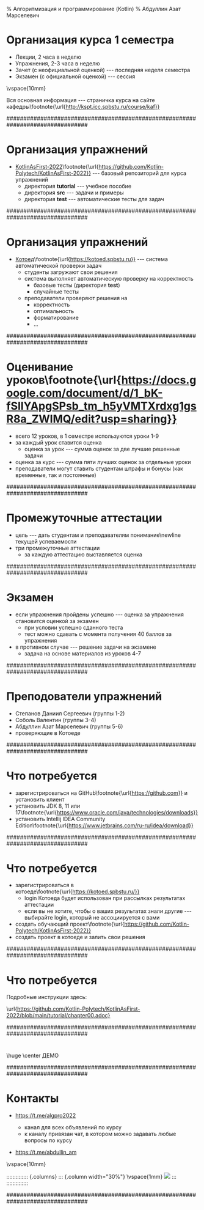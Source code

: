 % Алгоритмизация и программирование (Kotlin)
% Абдуллин Азат Марселевич

# Организация курса 1 семестра

* Лекции, 2 часа в неделю
* Упражнения, 2-3 часа в неделю
* Зачет (с неофициальной оценкой) --- последняя неделя семестра
* Экзамен (с официальной оценкой) --- сессия

\vspace{10mm}

Вся основная информация --- страничка курса на сайте кафедры\footnote{\url{http://kspt.icc.spbstu.ru/course/kaf}}


################################################################################

# Организация упражнений

* [KotlinAsFirst-2022](https://github.com/Kotlin-Polytech/KotlinAsFirst-2022)\footnote{\url{https://github.com/Kotlin-Polytech/KotlinAsFirst-2022}} --- базовый репозиторий для курса упражнений
	* директория **tutorial** --- учебное пособие
	* директория **src** --- задачи и примеры
	* директория **test** --- автоматические тесты для задач


################################################################################

# Организация упражнений

* [Котоед](https://kotoed.spbstu.ru)\footnote{\url{https://kotoed.spbstu.ru}} --- система автоматической проверки задач
	* студенты загружают свои решения
	* система выполняет автоматическую проверку на корректность
		* базовые тесты (директория **test**)
		* случайные тесты
	* преподаватели проверяют решения на
		* корректность
		* оптимальность
		* форматирование
		* ...


################################################################################

# Оценивание уроков\footnote{\url{https://docs.google.com/document/d/1_bK-fSIlYApgSPsb_tm_h5yVMTXrdxg1gsR8a_ZWIMQ/edit?usp=sharing}}

* всего 12 уроков, в 1 семестре используются уроки 1-9
* за каждый урок ставится оценка
	* оценка за урок --- сумма оценок за две лучшие решенные задачи
* оценка за курс --- сумма пяти лучших оценок за отдельные уроки
* преподаватели могут ставить студентам штрафы и бонусы (как временные, так и постоянные)


################################################################################

# Промежуточные аттестации

* цель --- дать студентам и преподавателям понимание\newline текущей успеваемости
* три промежуточные аттестации
	* за каждую аттестацию выставляется оценка

################################################################################

# Экзамен

* если упражнения пройдены успешно --- оценка за упражнения становится оценкой
за экзамен
	* при условии успешно сданного теста
	* тест можно сдавать с момента получения 40 баллов за упражнения
* в противном случае --- решение задачи на экзамене
	* задача на основе материалов из уроков 4-7

################################################################################

# Преподователи упражнений

* Степанов Даниил Сергеевич (группы 1-2)
* Соболь Валентин (группы 3-4)
* Абдуллин Азат Марселевич (группы 5-6)
* проверяющие в Котоеде

################################################################################

# Что потребуется

* зарегистрироваться на GitHub\footnote{\url{https://github.com}} и установить клиент
* установить JDK 8, 11 или 17\footnote{\url{https://www.oracle.com/java/technologies/downloads}}
* установить Intellij IDEA Community Edition\footnote{\url{https://www.jetbrains.com/ru-ru/idea/download}}

################################################################################

# Что потребуется

* зарегистрироваться в котоеде\footnote{\url{https://kotoed.spbstu.ru/}}
	* login Котоеда будет использован при рассылках результатах аттестации
	* eсли вы не хотите, чтобы о ваших результатах знали другие --- выбирайте login, который не
ассоциируется с вами
* создать обучающий проект\footnote{\url{https://github.com/Kotlin-Polytech/KotlinAsFirst-2022}}
* создать проект в котоеде и залить свои решения

################################################################################

# Что потребуется

Подробные инструкции здесь: 

\url{https://github.com/Kotlin-Polytech/KotlinAsFirst-2022/blob/main/tutorial/chapter00.adoc}

################################################################################

#

\huge
\center
ДЕМО

################################################################################

# Контакты

* <https://t.me/algpro2022>
	* канал для всех объявлений по курсу
	* к каналу привязан чат, в котором можно задавать любые вопросы по курсу

* <https://t.me/abdullin_am>

\vspace{10mm}

<!-- columns -->
:::::::::::::: {.columns}
::: {.column width="30%"}
\vspace{1mm}
![](polytech)
:::
::::::::::::::

################################################################################

